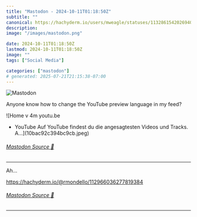 ```yaml
---
title: "Mastodon - 2024-10-11T01:18:50Z"
subtitle: ""
canonical: https://hachyderm.io/users/mweagle/statuses/113286154202694099
description:
image: "/images/mastodon.png"

date: 2024-10-11T01:18:50Z
lastmod: 2024-10-11T01:18:50Z
image: ""
tags: ["Social Media"]

categories: ["mastodon"]
# generated: 2025-07-21T21:15:38-07:00
---
```

![Mastodon](/images/mastodon.png)

<p>Anyone know how to change the YouTube preview language in my feed?</p>

![Home v
4m
youtu.be
- YouTube
Auf YouTube findest du die
angesagtesten Videos und Tracks. A...](10bac92c394bc9cb.jpeg)

###### [Mastodon Source 🐘](https://hachyderm.io/@mweagle/113286154202694099)

___

<p>Ah…</p><p> <a href="https://hachyderm.io/@rmondello/112966036277819384" target="_blank" rel="nofollow noopener noreferrer" translate="no"><span class="invisible">https://</span><span class="ellipsis">hachyderm.io/@rmondello/112966</span><span class="invisible">036277819384</span></a></p>


###### [Mastodon Source 🐘](https://hachyderm.io/@mweagle/113286321187589386)

___
